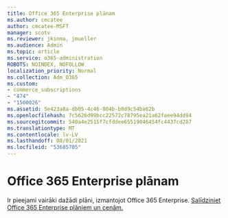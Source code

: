 ```yaml
---
title: Office 365 Enterprise plānam
ms.author: cmcatee
author: cmcatee-MSFT
manager: scotv
ms.reviewer: jkinma, jmueller
ms.audience: Admin
ms.topic: article
ms.service: o365-administration
ROBOTS: NOINDEX, NOFOLLOW
localization_priority: Normal
ms.collection: Adm_O365
ms.custom:
- commerce_subscriptions
- "474"
- "1500026"
ms.assetid: 5e423a8a-db05-4c46-804b-b8d9c54ba62b
ms.openlocfilehash: 7c5626d99bcc22572c78795ea21a62faee94dd94
ms.sourcegitcommit: 540a4e2515f7cfddee65519046454fc4437cd287
ms.translationtype: MT
ms.contentlocale: lv-LV
ms.lasthandoff: 08/01/2021
ms.locfileid: "53685705"
---
```

# <a name="office-365-for-enterprise-plan"></a>Office 365 Enterprise plānam

Ir pieejami vairāki dažādi plāni, izmantojot Office 365 Enterprise. [Salīdziniet Office 365 Enterprise plāniem un cenām.](https://products.office.com/business/compare-more-office-365-for-business-plans)  